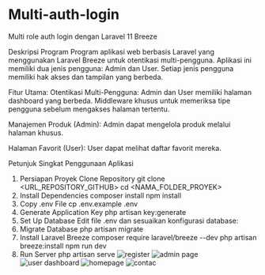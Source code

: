 # Multi-auth-login
Multi role auth login dengan Laravel 11 Breeze

Deskripsi Program
Program aplikasi web berbasis Laravel yang menggunakan Laravel Breeze untuk otentikasi multi-pengguna. Aplikasi ini memiliki dua jenis pengguna: Admin dan User. Setiap jenis pengguna memiliki hak akses dan tampilan yang berbeda.

Fitur Utama:
Otentikasi Multi-Pengguna:
Admin dan User memiliki halaman dashboard yang berbeda.
Middleware khusus untuk memeriksa tipe pengguna sebelum mengakses halaman tertentu.

Manajemen Produk (Admin):
Admin dapat mengelola produk melalui halaman khusus.

Halaman Favorit (User):
User dapat melihat daftar favorit mereka.

Petunjuk Singkat Penggunaan Aplikasi
1. Persiapan Proyek
Clone Repository
   git clone <URL_REPOSITORY_GITHUB>
   cd <NAMA_FOLDER_PROYEK>
2. Install Dependencies
    composer install
    npm install
3. Copy .env File
    cp .env.example .env
4. Generate Application Key
   php artisan key:generate
5. Set Up Database
    Edit file .env dan sesuaikan konfigurasi database:
6. Migrate Database
   php artisan migrate
7. Install Laravel Breeze
   composer require laravel/breeze --dev
   php artisan breeze:install
   npm run dev
8. Run Server
   php artisan serve
   ![register](https://github.com/user-attachments/assets/d8e1689a-d075-4541-9b66-6f422bdbcdf4)
   ![admin page](https://github.com/user-attachments/assets/7009418f-3590-430b-9507-89384162d6eb)
   ![user dashboard](https://github.com/user-attachments/assets/70f8e586-37a9-461f-8c97-50330be80d94)
   ![homepage](https://github.com/user-attachments/assets/73e839c3-9aac-41bd-81d4-ee38b6b3abf6)
   ![contac](https://github.com/user-attachments/assets/a8157451-0b88-4d63-aa21-66f0216192ab)
   




